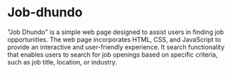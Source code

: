 # Job-dhundo
"Job Dhundo" is a simple web page designed to assist users in finding job opportunities. The web page incorporates HTML, CSS, and JavaScript to provide an interactive and user-friendly experience. It search functionality that enables users to search for job openings based on specific criteria, such as job title, location, or industry.
